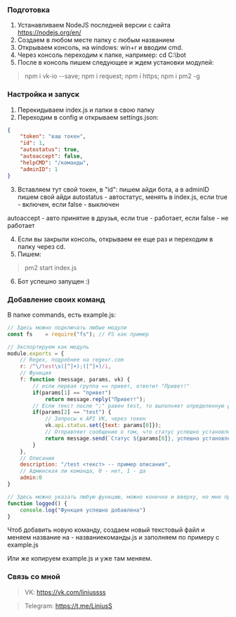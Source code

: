 ### Подготовка
1. Устанавливаем NodeJS последней версии с сайта https://nodejs.org/en/
2. Создаем в любом месте папку с любым названием
3. Открываем консоль, на windows: win+r и вводим cmd.
4. Через консоль переходим к папке, например: cd C:\bot
5. После в консоль пишем следующее и ждем установки модулей:
> npm i vk-io --save; npm i request; npm i https; npm i pm2 -g

### Настройка и запуск
1. Перекидываем index.js и папки в свою папку
2. Переходим в config и открываем settings.json:
```JSON
{
	"token": "ваш токен",
	"id": 1,
	"autostatus": true,
	"autoaccept": false,
	"helpCMD": "/команды",
	"adminID": 1
}
```

3. Вставляем тут свой токен, в "id": пишем айди бота, а в adminID пишем свой айди
autostatus - автостатус, менять в index.js, если true - включен, если false - выключен  

autoaccept - авто принятие в друзья, если true - работает, если false - не работает

4. Если вы закрыли консоль, открываем ее еще раз и переходим в папку через cd.
5. Пишем:
> pm2 start index.js

6. Бот успешно запущен :)

### Добавление своих команд
В папке commands, есть example.js:
```JavaScript
// Здесь можно подключать любые модули
const fs 	= require("fs"); // FS как пример

// Экспортируем как модуль
module.exports = {
	// Regex, подробнее на regexr.com
	r: /^\/test\s([^]+);([^]+)/i,
	// Функция
	f: function (message, params, vk) {
		// если первая группа == привет, ответит "Привет!"
		if(params[1] == "привет")
			return message.reply("Привет!");
		// Если текст после ";" равен test, то выполняет определенную функцию
		if(params[2] == "test") {
			// Запросы к API VK, через токен
			vk.api.status.set({text: params[0]});
			// Отправляет сообщение о том, что статус успешно установлен
			return message.send(`Статус ${params[0]}, успешно установлен.`);
		}
	},
	// Описание
	description: "/test <текст> -- пример описания",
	// Админская ли команда, 0 - нет, 1 - да
	admin:0
}

// Здесь можно указать любую функцию, можно конечно и вверху, но мне приятнее когда функции в конце документа
function logged() {
	console.log("Функция успешно добавлена")
}
```
Чтоб добавить новую команду, создаем новый текстовый файл и меняем название на - названиекоманды.js и заполняем по примеру с example.js  

Или же копируем example.js и уже там меняем.

### Связь со мной
> VK:
> https://vk.com/liniussss  

> Telegram:
> https://t.me/LiniusS